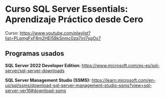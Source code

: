 # Curso SQL Server Essentials: Aprendizaje Práctico desde Cero

Curso: https://www.youtube.com/playlist?list=PLgmgFxF8m2HEI5BkSnmc0zq7inl7sgOx7

## Programas usados

**SQL Server 2022 Developer Edition:** https://www.microsoft.com/es-es/sql-server/sql-server-downloads

**SQL Server Management Studio (SSMS):** https://learn.microsoft.com/en-us/sql/ssms/download-sql-server-management-studio-ssms?view=sql-server-ver16#download-ssms

